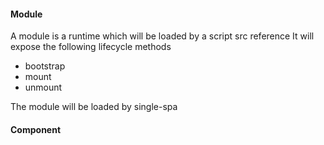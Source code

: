 #### Module

A module is a runtime which will be loaded by a script src reference
It will expose the following lifecycle methods
- bootstrap
- mount
- unmount

The module will be loaded by single-spa

#### Component